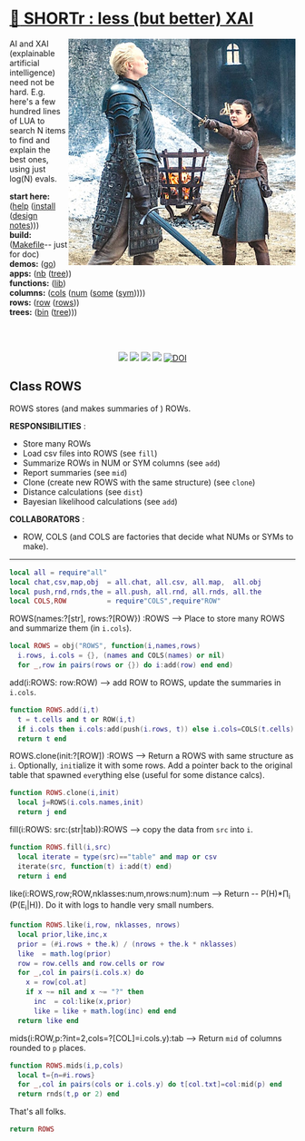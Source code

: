 
# [:high_brightness: SHORTr : less (but better) XAI](all.md)

<a href="all.md"><img align=right width=400 src="stark.jpeg"></a>

AI and XAI (explainable artificial intelligence) need not be
hard.  E.g. here's a few hundred lines of LUA
to search N items to  find and explain the best ones, using just
log(N) evals.  

**start here:**  ([help](all.md) ([install](/INSTALL.md) ([design notes](design.md))))                                                                                               
**build:**       ([Makefile](https://github.com/timm/shortr/blob/master/etc/src/Makefile)-- just for doc)                                                                           
**demos:**       ([go](go.md))                                                                                                                                                      
**apps:**         ([nb](nb.md) ([tree](tree.md)))   
**functions:**   ([lib](lib.md))     
**columns:**    ([cols](cols.md) ([num](num.md) ([some](some.md) ([sym](sym.md)))))  
**rows:** ([row](row.md) ([rows](rows.md)))   
**trees:** ([bin](bin.md) ([tree](tree.md))))


<br clear=all>&nbsp;
<p align=center>
<a href=".."><img src="https://img.shields.io/badge/Lua-%232C2D72.svg?logo=lua&logoColor=white"></a>
<a href=".."><img src="https://img.shields.io/badge/checked--by-syntastic-yellow?logo=Checkmarx&logoColor=white"></a>
<a href="https://github.com/timm/shortr/actions/workflows/tests.yml"><img src="https://github.com/timm/shortr/actions/workflows/tests.yml/badge.svg"></a>
<a href="https://opensource.org/licenses/BSD-2-Clause"><img  src="https://img.shields.io/badge/License-BSD%202--Clause-orange.svg?logo=opensourceinitiative&logoColor=white"></a>
<a href="https://zenodo.org/badge/latestdoi/206205826"> <img  src="https://zenodo.org/badge/206205826.svg" alt="DOI"></a> 
</p>

## Class ROWS
 ROWS stores (and makes summaries  of )    ROWs.

**RESPONSIBILITIES** : 
- Store many ROWs
- Load csv files into ROWS (see `fill`)
- Summarize ROWs in NUM or SYM columns (see `add`)
- Report summaries (see `mid`)
- Clone (create new ROWS with the same structure) (see `clone`)
- Distance calculations (see `dist`)
- Bayesian likelihood calculations (see `add`)   

**COLLABORATORS** :
- ROW, COLS (and COLS are factories  that decide what NUMs or SYMs to make).
------------------------------------------------------------



```lua
local all = require"all"
local chat,csv,map,obj  = all.chat, all.csv, all.map,  all.obj
local push,rnd,rnds,the = all.push, all.rnd, all.rnds, all.the
local COLS,ROW          = require"COLS",require"ROW"
```


ROWS(names:?[str], rows:?[ROW}) :ROWS --> Place to store many ROWS
 and summarize them (in `i.cols`).



```lua
local ROWS = obj("ROWS", function(i,names,rows) 
  i.rows, i.cols = {}, (names and COLS(names) or nil)
  for _,row in pairs(rows or {}) do i:add(row) end end)
```


add(i:ROWS: row:ROW) --> add ROW to ROWS, update the summaries in `i.cols`.



```lua
function ROWS.add(i,t) 
  t = t.cells and t or ROW(i,t)
  if i.cols then i.cols:add(push(i.rows, t)) else i.cols=COLS(t.cells) end 
  return t end
```


ROWS.clone(init:?[ROW]) :ROWS --> Return a ROWS with same structure as `i`. 
Optionally, `init`ialize it with some rows. Add a pointer back to the 
original table that spawned `eve`rything else (useful for some distance calcs).



```lua
function ROWS.clone(i,init)
  local j=ROWS(i.cols.names,init)
  return j end
```


fill(i:ROWS: src:(str|tab)):ROWS --> copy the data from `src` into `i`.



```lua
function ROWS.fill(i,src)
  local iterate = type(src)=="table" and map or csv
  iterate(src, function(t) i:add(t) end) 
  return i end
```


like(i:ROWS,row;ROW,nklasses:num,nrows:num):num --> Return -- P(H)*&prod;<sub>i</sub> (P(E<sub>i</sub>|H)). 
Do it with logs to handle very small numbers.



```lua
function ROWS.like(i,row, nklasses, nrows)
  local prior,like,inc,x
  prior = (#i.rows + the.k) / (nrows + the.k * nklasses)
  like  = math.log(prior)
  row = row.cells and row.cells or row
  for _,col in pairs(i.cols.x) do
    x = row[col.at]
    if x ~= nil and x ~= "?" then
      inc  = col:like(x,prior)
      like = like + math.log(inc) end end
  return like end
```


mids(i:ROW,p:?int=2,cols=?[COL]=i.cols.y):tab --> Return `mid` of columns rounded to `p` places.



```lua
function ROWS.mids(i,p,cols) 
  local t={n=#i.rows}
  for _,col in pairs(cols or i.cols.y) do t[col.txt]=col:mid(p) end
  return rnds(t,p or 2) end
```


That's all folks.



```lua
return ROWS
```


